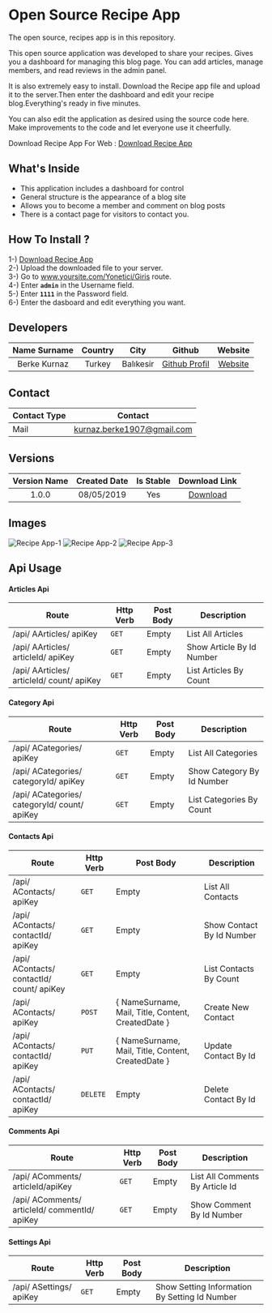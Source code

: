 # Open Source Recipe App

The open source, recipes app is in this repository.<br>

This open source application was developed to share your recipes.
Gives you a dashboard for managing this blog page.
You can add articles, manage members, and read reviews in the admin panel.<br>

It is also extremely easy to install.
Download the Recipe app file and upload it to the server.Then enter the dashboard and edit your recipe blog.Everything's ready in five minutes.<br>

You can also edit the application as desired using the source code here.
Make improvements to the code and let everyone use it cheerfully.<br>

Download Recipe App For Web : [Download Recipe App](http://app.berkekurnaz.com/recipeapp.zip)

## What's Inside
- This application includes a dashboard for control
- General structure is the appearance of a blog site
- Allows you to become a member and comment on blog posts
- There is a contact page for visitors to contact you.

## How To Install ?
1-) [Download Recipe App](http://app.berkekurnaz.com/recipeapp.zip) <br>
2-) Upload the downloaded file to your server. <br>
3-) Go to www.yoursite.com/Yonetici/Giris route. <br>
4-) Enter **`admin`** in the Username field. <br>
5-) Enter **`1111`** in the Password field. <br>
6-) Enter the dasboard and edit everything you want.  <br>

## Developers
| Name Surname | Country | City | Github | Website |
| :-------------: |:-------------:|:-----:| :-------------:| :-------------:|
| Berke Kurnaz      | Turkey | Balıkesir | [Github Profil](https://github.com/berkekurnaz) | [Website](https://www.berkekurnaz.com)

## Contact
| Contact Type        | Contact          
| ------------- |:-------------:|
| Mail    | kurnaz.berke1907@gmail.com |

## Versions
| Version Name       | Created Date | Is Stable | Download Link         
| :-------------: |:-------------:| :-------------:| :-------------:|
| 1.0.0    | 08/05/2019 | Yes | [Download](http://app.berkekurnaz.com/recipeapp.zip)

## Images
![Recipe App-1](https://i.resimyukle.xyz/MBe0Ua.png)
![Recipe App-2](https://i.resimyukle.xyz/LQz8H2.png)
![Recipe App-3](https://i.resimyukle.xyz/3z8dNO.png)

## Api Usage

#### Articles Api
Route | Http Verb | Post Body | Description
--- | --- | --- | ---
/api/ AArticles/ apiKey | `GET` | Empty | List All Articles
/api/ AArticles/ articleId/ apiKey | `GET` | Empty | Show Article By Id Number
/api/ AArticles/ articleId/ count/ apiKey | `GET` | Empty | List Articles By Count

#### Category Api
Route | Http Verb | Post Body | Description
--- | --- | --- | ---
/api/ ACategories/ apiKey | `GET` | Empty | List All Categories
/api/ ACategories/ categoryId/ apiKey | `GET` | Empty | Show Category By Id Number
/api/ ACategories/ categoryId/ count/ apiKey | `GET` | Empty | List Categories By Count

#### Contacts Api
Route | Http Verb | Post Body | Description
--- | --- | --- | ---
/api/ AContacts/ apiKey | `GET` | Empty | List All Contacts
/api/ AContacts/ contactId/ apiKey | `GET` | Empty | Show Contact By Id Number
/api/ AContacts/ contactId/ count/ apiKey | `GET` | Empty | List Contacts By Count
/api/ AContacts/ apiKey | `POST` |  { NameSurname, Mail, Title, Content, CreatedDate }  | Create New Contact
/api/ AContacts/ contactId/ apiKey | `PUT` |  { NameSurname, Mail, Title, Content, CreatedDate }  | Update Contact By Id
/api/ AContacts/ contactId/ apiKey | `DELETE` |  Empty  | Delete Contact By Id

#### Comments Api
Route | Http Verb | Post Body | Description
--- | --- | --- | ---
/api/ AComments/ articleId/apiKey | `GET` | Empty | List All Comments By Article Id
/api/ AComments/ articleId/ commentId/ apiKey | `GET` | Empty | Show Comment By Id Number

#### Settings Api
Route | Http Verb | Post Body | Description
--- | --- | --- | ---
/api/ ASettings/ apiKey | `GET` | Empty | Show Setting Information By Setting Id Number
